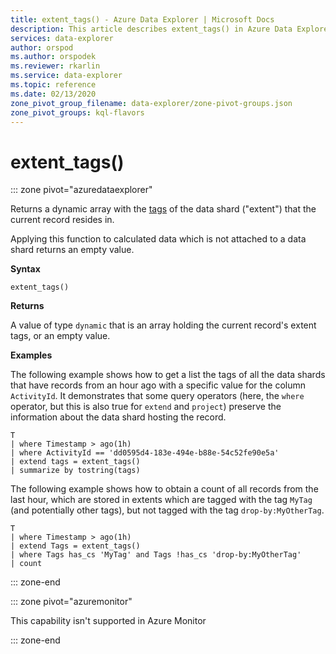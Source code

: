 ```yaml
---
title: extent_tags() - Azure Data Explorer | Microsoft Docs
description: This article describes extent_tags() in Azure Data Explorer.
services: data-explorer
author: orspod
ms.author: orspodek
ms.reviewer: rkarlin
ms.service: data-explorer
ms.topic: reference
ms.date: 02/13/2020
zone_pivot_group_filename: data-explorer/zone-pivot-groups.json
zone_pivot_groups: kql-flavors
---
```

# extent_tags()

::: zone pivot="azuredataexplorer"

Returns a dynamic array with the [tags](../management/extents-overview.md#extent-tagging) of the data shard ("extent") that the current record resides in. 

Applying this function to calculated data which is not attached to a data shard returns an empty value.

**Syntax**

`extent_tags()`

**Returns**

A value of type `dynamic` that is an array holding the current record's extent tags,
or an empty value.

**Examples**

The following example shows how to get a list the tags of all the data shards
that have records from an hour ago with a specific value for the
column `ActivityId`. It demonstrates that some query operators (here,
the `where` operator, but this is also true for `extend` and `project`)
preserve the information about the data shard hosting the record.

```kusto
T
| where Timestamp > ago(1h)
| where ActivityId == 'dd0595d4-183e-494e-b88e-54c52fe90e5a'
| extend tags = extent_tags()
| summarize by tostring(tags)
```

The following example shows how to obtain a count of all records from the 
last hour, which are stored in extents which are tagged with the tag `MyTag`
(and potentially other tags), but not tagged with the tag `drop-by:MyOtherTag`.

```kusto
T
| where Timestamp > ago(1h)
| extend Tags = extent_tags()
| where Tags has_cs 'MyTag' and Tags !has_cs 'drop-by:MyOtherTag'
| count
```

::: zone-end

::: zone pivot="azuremonitor"

This capability isn't supported in Azure Monitor

::: zone-end
